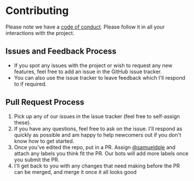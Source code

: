 # Contributing

Please note we have a [code of conduct](https://github.com/samueldple/date_time/blob/master/CODE_OF_CONDUCT.md). Please follow it in all your interactions with the project.

## Issues and Feedback Process

-   If you spot any issues with the project or wish to request any new features, feel free to add an issue in the GitHub issue tracker.
-   You can also use the issue tracker to leave feedback which I'll respond to if required.

## Pull Request Process

1.  Pick up any of our issues in the issue tracker (feel free to self-assign these).
2.  If you have any questions, feel free to ask on the issue. I'll respond as quickly as possible and am happy to help newcomers out if you don't know how to get started.
3.  Once you've edited the repo, put in a PR. Assign [@samueldple](https://github.com/samueldple/) and attach any labels you think fit the PR. Our bots will add more labels once you submit the PR.
4.  I'll get back to you with any changes that need making before the PR can be merged, and merge it once it all looks good
